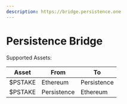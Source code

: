 ```yaml
---
description: https://bridge.persistence.one
---
```


# Persistence Bridge

Supported Assets:&#x20;

| Asset   | From        | To          |
| ------- | ----------- | ----------- |
| $PSTAKE | Ethereum    | Persistence |
| $PSTAKE | Persistence | Ethereum    |

